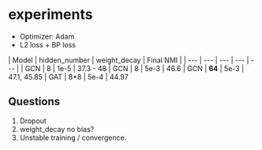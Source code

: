 # experiments

- Optimizer: Adam
- L2 loss + BP loss

| Model | hidden_number | weight_decay | Final NMI | 
| --- | --- | --- | --- | --- | 
| GCN | 8 | 1e-5 | 37.3 - 48
| GCN | 8 | 5e-3 | 46.6
| GCN | **64** | 5e-3 | 47.1, 45.85
| GAT | 8*8 | 5e-4 | 44.97

## Questions
1. Dropout 
2. weight_decay no bias?
3. Unstable training / convergence.